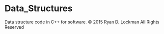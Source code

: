 # Data_Structures
Data structure code in C++ for software.
© 2015 Ryan D. Lockman All Rights Reserved
